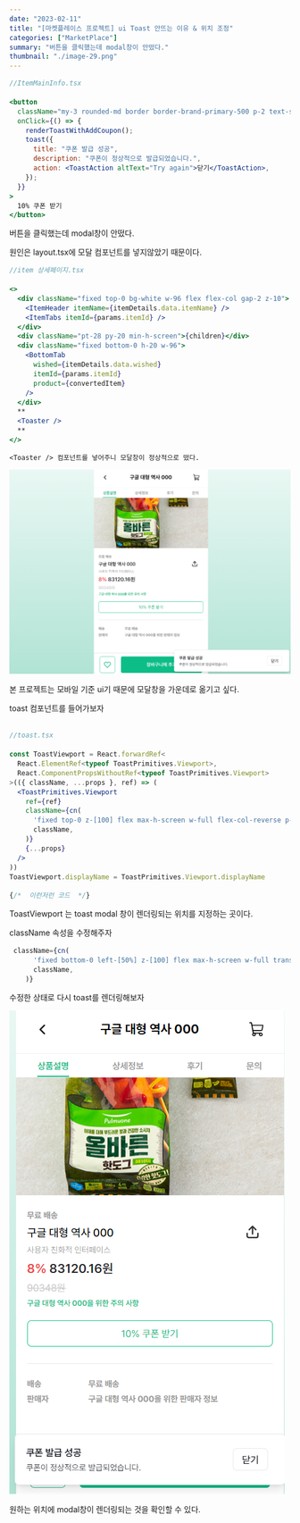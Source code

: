 ```yaml
---
date: "2023-02-11"
title: "[마켓플레이스 프로젝트] ui Toast 안뜨는 이유 & 위치 조정"
categories: ["MarketPlace"]
summary: "버튼을 클릭했는데 modal창이 안떴다."
thumbnail: "./image-29.png"
---
```


```jsx
//ItemMainInfo.tsx

<button
  className="my-3 rounded-md border border-brand-primary-500 p-2 text-sm text-brand-primary-500"
  onClick={() => {
    renderToastWithAddCoupon();
    toast({
      title: "쿠폰 발급 성공",
      description: "쿠폰이 정상적으로 발급되었습니다.",
      action: <ToastAction altText="Try again">닫기</ToastAction>,
    });
  }}
>
  10% 쿠폰 받기
</button>
```

버튼을 클릭했는데 modal창이 안떴다.

원인은 layout.tsx에 모달 컴포넌트를 넣지않았기 때문이다.

```jsx
//item 상세페이지.tsx

<>
  <div className="fixed top-0 bg-white w-96 flex flex-col gap-2 z-10">
    <ItemHeader itemName={itemDetails.data.itemName} />
    <ItemTabs itemId={params.itemId} />
  </div>
  <div className="pt-28 py-20 min-h-screen">{children}</div>
  <div className="fixed bottom-0 h-20 w-96">
    <BottomTab
      wished={itemDetails.data.wished}
      itemId={params.itemId}
      product={convertedItem}
    />
  </div>
  **
  <Toaster />
  **
</>
```

    <Toaster /> 컴포넌트를 넣어주니 모달창이 정상적으로 떴다.

![alt text](image-29.png)

본 프로젝트는 모바일 기준 ui기 때문에 모달창을 가운데로 옮기고 싶다.

toast 컴포넌트를 들어가보자

```jsx

//toast.tsx

const ToastViewport = React.forwardRef<
  React.ElementRef<typeof ToastPrimitives.Viewport>,
  React.ComponentPropsWithoutRef<typeof ToastPrimitives.Viewport>
>(({ className, ...props }, ref) => (
  <ToastPrimitives.Viewport
    ref={ref}
    className={cn(
      'fixed top-0 z-[100] flex max-h-screen w-full flex-col-reverse p-4 sm:bottom-0 sm:right-0 sm:top-auto sm:flex-col md:max-w-[420px]',
      className,
    )}
    {...props}
  />
))
ToastViewport.displayName = ToastPrimitives.Viewport.displayName

{/*  이런저런 코드  */}
```

ToastViewport 는 toast modal 창이 렌더링되는 위치를 지정하는 곳이다.

className 속성을 수정해주자

```jsx
 className={cn(
      'fixed bottom-0 left-[50%] z-[100] flex max-h-screen w-full translate-x-[-50%] flex-col-reverse p-4 sm:right-0 sm:flex-col md:max-w-[420px]',
      className,
    )}
```

수정한 상태로 다시 toast를 렌더링해보자

![alt text](image-30.png)

원하는 위치에 modal창이 렌더링되는 것을 확인할 수 있다.
